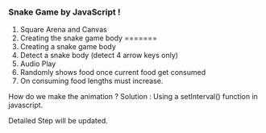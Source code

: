 ### Snake Game by JavaScript !

1. Square Arena and Canvas
2. Creating the snake game body
=======
2. Creating a snake game body
3. Detect a snake body (detect 4 arrow keys only)
4. Audio Play
5. Randomly shows food once current food get consumed
6. On consuming food lengths must increase.

How do we make the animation ?
Solution : Using a setInterval() function in javascript.

Detailed Step will be updated.
